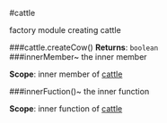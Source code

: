 <a name="module_cattle"></a>
#cattle

factory module creating cattle

  
<a name="module_cattle.createCow"></a>
###cattle.createCow()
**Returns**: `boolean`  
<a name="module_cattle.innerMember"></a>
###innerMember~
the inner member

**Scope**: inner member of [cattle](#module_cattle)  
  
<a name="module_cattle.innerFuction"></a>
###innerFuction()~
the inner function

**Scope**: inner function of [cattle](#module_cattle)  

